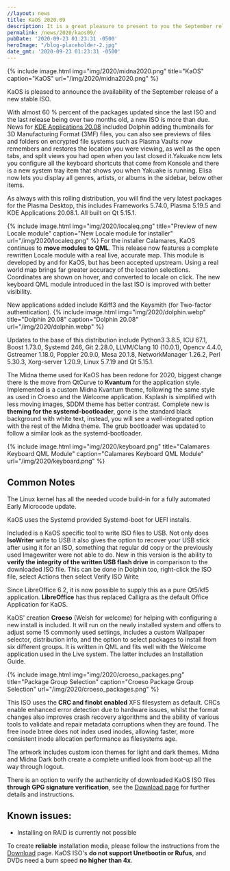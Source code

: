 ```yaml
---
//layout: news
title: KaOS 2020.09
description: It is a great pleasure to present to you the September release of a new stable ISO.
permalink: /news/2020/kaos09/
pubDate: '2020-09-23 01:23:31 -0500'
heroImage: "/blog-placeholder-2.jpg"
date_gmt: '2020-09-23 01:23:31 -0500'
---
```


{% include image.html
            img="img/2020/midna2020.png"
            title="KaOS"
            caption="KaOS"
            url="/img/2020/midna2020.png" %}
            
KaOS is pleased to announce the availability of the September release of a new stable ISO. 

With almost 60 % percent of the packages updated since the last ISO and the last release being over two months old, a new ISO is more than due. News for [KDE Applications 20.08](https://kde.org/announcements/releases/2020-08-apps-update/) included Dolphin adding thumbnails for 3D Manufacturing Format (3MF) files, you can also see previews of files and folders on encrypted file systems such as Plasma Vaults now remembers and restores the location you were viewing, as well as the open tabs, and split views you had open when you last closed it.Yakuake now lets you configure all the keyboard shortcuts that come from Konsole and there is a new system tray item that shows you when Yakuake is running. Elisa now lets you display all genres, artists, or albums in the sidebar, below other items.

As always with this rolling distribution, you will find the very latest packages for the Plasma Desktop, this includes Frameworks 5.74.0, Plasma 5.19.5 and KDE Applications 20.08.1. All built on Qt 5.15.1.

{% include image.html
            img="img/2020/localeq.png"
            title="Preview of new Locale module"
            caption="New Locale module for installer"
            url="/img/2020/localeq.png" %}
For the installer Calamares, KaOS continues to **move modules to QML**. This release now features a complete rewritten Locale module with a real live, accurate map. This module is developed by and for KaOS, but has been accepted upstream. Using a real world map brings far greater accuracy of the location selections.  Coordinates are shown on hover, and converted to locale on click. The new keyboard QML module introduced in the last ISO is improved with better visibility.

New applications added include Kdiff3 and the Keysmith (for Two-factor authentication).
{% include image.html
            img="img/2020/dolphin.webp"
            title="Dolphin 20.08"
            caption="Dolphin 20.08"
            url="/img/2020/dolphin.webp" %}
            
Updates to the base of this distribution include Python3 3.8.5, ICU 67.1, Boost 1.73.0, Systemd 246, Git 2.28.0, LLVM/Clang 10 (10.0.1), Opencv 4.4.0, Gstreamer 1.18.0, Poppler 20.9.0, Mesa 20.1.8, NetworkManager 1.26.2, Perl 5.30.3, Xorg-server 1.20.9, Linux 5.7.19 and Qt 5.15.1. 


The Midna theme used for KaOS has been redone for 2020, biggest change there is the move from QtCurve to **Kvantum** for the application style.  Implemented is a custom Midna Kvantum theme, following the same style as used in Croeso and the Welcome application. 
Ksplash is simplified with less moving images, SDDM theme has better contrast.  Complete new is **theming for the systemd-bootloader**, gone is the standard black background with white text, instead, you will see a well-integrated option with the rest of the Midna theme.  The grub bootloader was updated to follow a similar look as the systemd-bootloader.

{% include image.html
            img="img/2020/keyboard.png"
            title="Calamares Keyboard QML Module"
            caption="Calamares Keyboard QML Module"
            url="/img/2020/keyboard.png" %}

## Common Notes
The Linux kernel has all the needed ucode build-in for a fully automated Early Microcode update. 

KaOS uses the Systemd provided Systemd-boot for UEFI installs.

Included is a KaOS specific tool to write ISO files to USB. Not only does **IsoWriter** write to USB it also gives the option to recover your USB stick after using it for an ISO, something that regular dd copy or the previously used Imagewriter were not able to do.  New in this version is the ability to **verify the integrity of the written USB flash drive** in comparison to the downloaded ISO file.  This can be done in Dolphin too, right-click the ISO file, select Actions then select Verify ISO Write 

Since LibreOffice 6.2, it is now possible to supply this as a pure Qt5/kf5 application. **LibreOffice** has thus replaced Calligra as the default Office Application for KaOS.

KaOS' creation **Croeso** (Welsh for welcome) for helping with configuring a new install is included. It will run on the newly installed system and offers to adjust some 15 commonly used settings, includes a custom Wallpaper selector, distribution info, and the option to select packages to install from six different groups.  It is written in QML and fits well with the Welcome application used in the Live system.  The latter includes an Installation Guide.

{% include image.html
            img="img/2020/croeso_packages.png"
            title="Package Group Selection"
            caption="Croeso Package Group Selection"
            url="/img/2020/croeso_packages.png" %}

This ISO uses the **CRC and finobt enabled** XFS filesystem as default. CRCs enable enhanced error detection due to hardware issues, whilst the format changes also improves crash recovery algorithms and the ability of various tools to validate and repair metadata corruptions when they are found. The free inode btree does not index used inodes, allowing faster, more consistent inode allocation performance as filesystems age.

The artwork includes custom icon themes for light and dark themes. Midna and Midna Dark both create a complete unified look from boot-up all the way through logout.

There is an option to verify the authenticity of downloaded KaOS ISO files **through GPG signature verification**, see the [Download page](https://kaosx.us/pages/download/#authenticity-check) for further details and instructions.

## Known issues:
* Installing on RAID is currently not possible

To create **reliable** installation media, please follow the instructions from the [Download](http://kaosx.us/download/) page. KaOS ISO's **do not support Unetbootin or Rufus**, and DVDs need a burn speed **no higher than 4x**.
